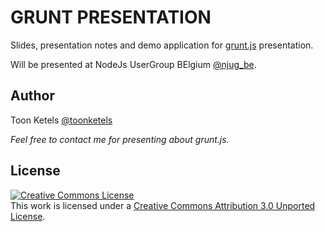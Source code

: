 GRUNT PRESENTATION
==================


Slides, presentation notes and demo application for [grunt.js](http://gruntjs.com)
presentation.

Will be presented at NodeJs UserGroup BElgium [@njug_be](https://twitter.com/njug_be).


## Author

Toon Ketels
[@toonketels](https://twitter.com/toonketels)

_Feel free to contact me for presenting about grunt.js._


## License

<a rel="license" href="http://creativecommons.org/licenses/by/3.0/deed.en_US"><img alt="Creative Commons License" style="border-width:0" src="http://i.creativecommons.org/l/by/3.0/88x31.png" /></a><br />This work is licensed under a <a rel="license" href="http://creativecommons.org/licenses/by/3.0/deed.en_US">Creative Commons Attribution 3.0 Unported License</a>.